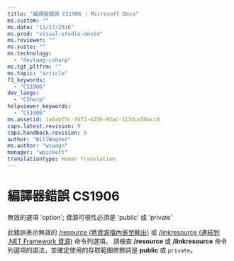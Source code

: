 ```yaml
---
title: "編譯器錯誤 CS1906 | Microsoft Docs"
ms.custom: ""
ms.date: "11/17/2016"
ms.prod: "visual-studio-dev14"
ms.reviewer: ""
ms.suite: ""
ms.technology: 
  - "devlang-csharp"
ms.tgt_pltfrm: ""
ms.topic: "article"
f1_keywords: 
  - "CS1906"
dev_langs: 
  - "CSharp"
helpviewer_keywords: 
  - "CS1906"
ms.assetid: 1a6abf5c-f673-4256-93ac-313dce50acc0
caps.latest.revision: 9
caps.handback.revision: 9
author: "BillWagner"
ms.author: "wiwagn"
manager: "wpickett"
translationtype: Human Translation
---
```

# 編譯器錯誤 CS1906
無效的選項 'option'; 資源可視性必須是 'public' 或 'private'  
  
 此錯誤表示無效的 [\/resource \(將資源檔內嵌至輸出\)](../../csharp/language-reference/compiler-options/resource-compiler-option.md) 或 [\/linkresource \(連結到 .NET Framework 資源\)](../../csharp/language-reference/compiler-options/linkresource-compiler-option.md) 命令列選項。 請檢查 **\/resource** 或 **\/linkresource** 命令列選項的語法，並確定使用的存取範圍修飾詞是 **public** 或 `private`。